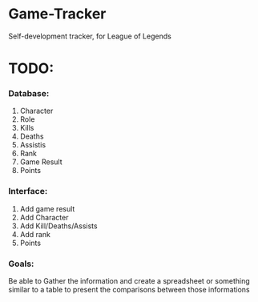 # Game-Tracker
Self-development tracker, for League of Legends

# TODO:

### Database:

1. Character
2. Role
3. Kills
4. Deaths
5. Assistis
6. Rank
7. Game Result  
8. Points

### Interface:

1. Add game result
2. Add Character
3. Add Kill/Deaths/Assists
4. Add rank
5. Points

### Goals: 

Be able to Gather the information and create a spreadsheet or something similar to a table to present the comparisons between those informations
